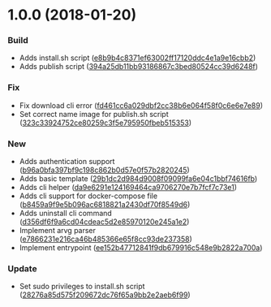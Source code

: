 <a name="1.0.0"></a>
# 1.0.0 (2018-01-20)


### Build

* Adds install.sh script ([e8b9b4c8371ef63002ff17120ddc4e1a9e16cbb2](https://github.com/red-panda-ci/rancher-compose/commit/e8b9b4c8371ef63002ff17120ddc4e1a9e16cbb2))
* Adds publish script ([394a25db11bb93186867c3bed80524cc39d6248f](https://github.com/red-panda-ci/rancher-compose/commit/394a25db11bb93186867c3bed80524cc39d6248f))

### Fix

* Fix download cli error ([fd461cc6a029dbf2cc38b6e064f58f0c6e6e7e89](https://github.com/red-panda-ci/rancher-compose/commit/fd461cc6a029dbf2cc38b6e064f58f0c6e6e7e89))
* Set correct name image for publish.sh script ([323c33924752ce80259c3f5e795950fbeb515353](https://github.com/red-panda-ci/rancher-compose/commit/323c33924752ce80259c3f5e795950fbeb515353))

### New

* Adds authentication support ([b96a0bfa397bf9c198c862b0d57e0f57b2820245](https://github.com/red-panda-ci/rancher-compose/commit/b96a0bfa397bf9c198c862b0d57e0f57b2820245))
* Adds basic template ([29b1dc2d984d9008f09099fa6e04c1bbf74616fb](https://github.com/red-panda-ci/rancher-compose/commit/29b1dc2d984d9008f09099fa6e04c1bbf74616fb))
* Adds cli helper ([da9e6291e124169464ca9706270e7b7fcf7c73e1](https://github.com/red-panda-ci/rancher-compose/commit/da9e6291e124169464ca9706270e7b7fcf7c73e1))
* Adds cli support for docker-compose file ([b8459a9f9e5b096ac6818821a2430df70f8549d6](https://github.com/red-panda-ci/rancher-compose/commit/b8459a9f9e5b096ac6818821a2430df70f8549d6))
* Adds uninstall cli command ([d356df6f9a6cd04cdeac5d2e85970120e245a1e2](https://github.com/red-panda-ci/rancher-compose/commit/d356df6f9a6cd04cdeac5d2e85970120e245a1e2))
* Implement arvg parser ([e7866231e216ca46b485366e65f8cc93de237358](https://github.com/red-panda-ci/rancher-compose/commit/e7866231e216ca46b485366e65f8cc93de237358))
* Implement entrypoint ([ee152b47712841f9db679916c548e9b2822a700a](https://github.com/red-panda-ci/rancher-compose/commit/ee152b47712841f9db679916c548e9b2822a700a))

### Update

* Set sudo privileges to install.sh script ([28276a85d575f209672dc76f65a9bb2e2aeb6f99](https://github.com/red-panda-ci/rancher-compose/commit/28276a85d575f209672dc76f65a9bb2e2aeb6f99))



